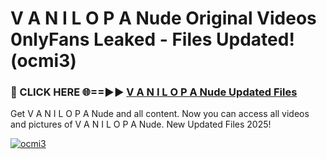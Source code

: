 # V A N I L O P A Nude Original Videos 0nlyFans Leaked - Files Updated! (ocmi3)

<h3>🔴 CLICK HERE 🌐==►► <a href="https://tinyurl.com/yrmya6cz" rel="nofollow">V A N I L O P A Nude Updated Files</a></h3>

Get V A N I L O P A Nude and all content. Now you can access all videos and pictures of V A N I L O P A Nude. New Updated Files 2025!

[![ocmi3](https://i.imgur.com/FMdXYCs.gif)](https://tinyurl.com/yrmya6cz)
